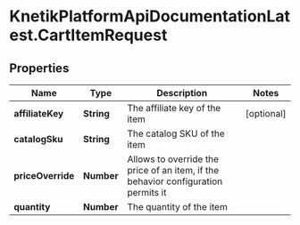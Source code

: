 # KnetikPlatformApiDocumentationLatest.CartItemRequest

## Properties
Name | Type | Description | Notes
------------ | ------------- | ------------- | -------------
**affiliateKey** | **String** | The affiliate key of the item | [optional] 
**catalogSku** | **String** | The catalog SKU of the item | 
**priceOverride** | **Number** | Allows to override the price of an item, if the behavior configuration permits it | 
**quantity** | **Number** | The quantity of the item | 


